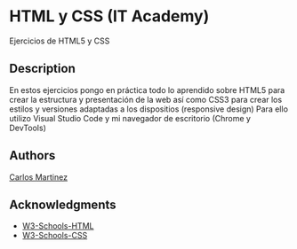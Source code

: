 # HTML y CSS (IT Academy)

Ejercicios de HTML5 y CSS

## Description

En estos ejercicios pongo en práctica todo lo aprendido sobre HTML5 para crear la estructura y presentación de la web así como CSS3 para crear los estilos y versiones adaptadas a los dispositios (responsive design) Para ello utilizo Visual Studio Code y mi navegador de escritorio (Chrome y DevTools)

## Authors

[Carlos Martinez](https://www.linkedin.com/in/carlos-full-stack/)

## Acknowledgments

* [W3-Schools-HTML](https://www.w3schools.com/html/)
* [W3-Schools-CSS](https://www.w3schools.com/css/)

